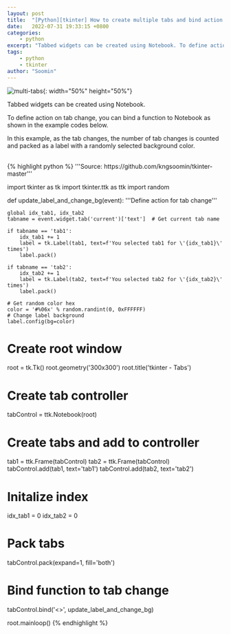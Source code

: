 ```yaml
---
layout: post
title:  "[Python][tkinter] How to create multiple tabs and bind action to tab change?"
date:   2022-07-31 19:33:15 +0800
categories:
    - python
excerpt: "Tabbed widgets can be created using Notebook. To define action on tab change, you can bind a function to Notebook as shown in the example codes below."
tags:
    - python
    - tkinter
author: "Soomin"
---
```


![multi-tabs](https://user-images.githubusercontent.com/48472921/182024314-aad489d5-8635-4164-90f4-12617b703039.gif){: width="50%" height="50%"}

Tabbed widgets can be created using Notebook. 

To define action on tab change, you can bind a function to Notebook as shown in the example codes below. 

In this example, as the tab changes, the number of tab changes is counted and packed as a label with a randomly selected background color.

<br>
{% highlight python %}
'''Source: https://github.com/kngsoomin/tkinter-master'''

import tkinter as tk
import tkinter.ttk as ttk
import random


def update_label_and_change_bg(event):
    '''Define action for tab change'''
    
    global idx_tab1, idx_tab2
    tabname = event.widget.tab('current')['text']  # Get current tab name
    
    if tabname == 'tab1':
        idx_tab1 += 1
        label = tk.Label(tab1, text=f'You selected tab1 for \'{idx_tab1}\' times')
        label.pack()
                
    if tabname == 'tab2':
        idx_tab2 += 1
        label = tk.Label(tab2, text=f'You selected tab2 for \'{idx_tab2}\' times')
        label.pack()

    # Get random color hex 
    color = '#%06x' % random.randint(0, 0xFFFFFF)
    # Change label background
    label.config(bg=color)
       
       
# Create root window
root = tk.Tk()
root.geometry('300x300')
root.title('tkinter - Tabs')

# Create tab controller
tabControl = ttk.Notebook(root)

# Create tabs and add to controller
tab1 = ttk.Frame(tabControl)
tab2 = ttk.Frame(tabControl)
tabControl.add(tab1, text='tab1')
tabControl.add(tab2, text='tab2')

# Initalize index
idx_tab1 = 0
idx_tab2 = 0

# Pack tabs
tabControl.pack(expand=1, fill='both')

# Bind function to tab change
tabControl.bind('<<NotebookTabChanged>>', update_label_and_change_bg)

root.mainloop()
{% endhighlight %}